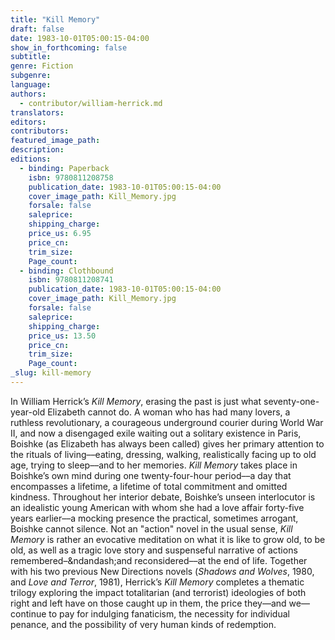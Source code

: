 ```yaml
---
title: "Kill Memory"
draft: false
date: 1983-10-01T05:00:15-04:00
show_in_forthcoming: false
subtitle:
genre: Fiction
subgenre:
language:
authors:
  - contributor/william-herrick.md
translators:
editors:
contributors:
featured_image_path:
description:
editions:
  - binding: Paperback
    isbn: 9780811208758
    publication_date: 1983-10-01T05:00:15-04:00
    cover_image_path: Kill_Memory.jpg
    forsale: false
    saleprice:
    shipping_charge:
    price_us: 6.95
    price_cn:
    trim_size:
    Page_count:
  - binding: Clothbound
    isbn: 9780811208741
    publication_date: 1983-10-01T05:00:15-04:00
    cover_image_path: Kill_Memory.jpg
    forsale: false
    saleprice:
    shipping_charge:
    price_us: 13.50
    price_cn:
    trim_size:
    Page_count:
_slug: kill-memory
---
```


In William Herrick’s _Kill Memory_, erasing the past is just what seventy-one-year-old Elizabeth cannot do. A woman who has had many lovers, a ruthless revolutionary, a courageous underground courier during World War II, and now a disengaged exile waiting out a solitary existence in Paris, Boishke (as Elizabeth has always been called) gives her primary attention to the rituals of living––eating, dressing, walking, realistically facing up to old age, trying to sleep––and to her memories. _Kill Memory_ takes place in Boishke’s own mind during one twenty-four-hour period––a day that encompasses a lifetime, a lifetime of total commitment and omitted kindness. Throughout her interior debate, Boishke’s unseen interlocutor is an idealistic young American with whom she had a love affair forty-five years earlier––a mocking presence the practical, sometimes arrogant, Boishke cannot silence. Not an "action" novel in the usual sense, _Kill Memory_ is rather an evocative meditation on what it is like to grow old, to be old, as well as a tragic love story and suspenseful narrative of actions remembered–&ndandash;and reconsidered––at the end of life. Together with his two previous New Directions novels (_Shadows and Wolves_, 1980, and _Love and Terror_, 1981), Herrick’s _Kill Memory_ completes a thematic trilogy exploring the impact totalitarian (and terrorist) ideologies of both right and left have on those caught up in them, the price they––and we––continue to pay for indulging fanaticism, the necessity for individual penance, and the possibility of very human kinds of redemption.

